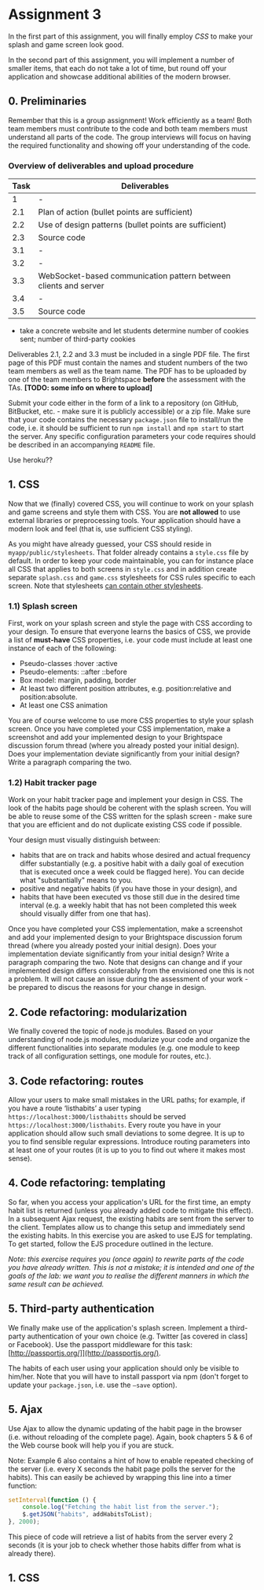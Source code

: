 # Assignment 3

In the first part of this assignment, you will finally employ *CSS* to make your splash and game screen look good.

In the second part of this assignment, you will implement a number of smaller items, that each do not take a lot of time, but round off your application and showcase additional abilities of the modern browser.

## 0. Preliminaries

Remember that this is a group assignment! Work efficiently as a team! Both team members must contribute to the code and both team members must understand all parts of the code. The group interviews will focus on having the required functionality and showing off your understanding of the code.

### Overview of deliverables and upload procedure

| **Task** | **Deliverables**                               |
|------|----------------------------------------------------|
| 1    | -                                                  |
| 2.1  | Plan of action (bullet points are sufficient)      |
| 2.2  | Use of design patterns (bullet points are sufficient)      |
| 2.3  | Source code                                        |
| 3.1  | -                                                  |
| 3.2  | -                                                  |
| 3.3  | WebSocket-based communication pattern between clients and server  |
| 3.4  | -                                                  |
| 3.5  | Source code                                        |

- take a concrete website and let students determine number of cookies sent; number of third-party cookies

Deliverables 2.1, 2.2 and 3.3 must be included in a single PDF file. The first page of this PDF must contain the names and student numbers of the two team members as well as the team name. The PDF has to be uploaded by one of the team members to Brightspace **before** the assessment with the TAs. **[TODO: some info on where to upload]**

Submit your code either in the form of a link to a repository (on GitHub, BitBucket, etc. - make sure it is publicly accessible) or a zip file. Make sure that your code contains the necessary `package.json` file to install/run the code, i.e. it should be sufficient to run `npm install` and `npm start` to start the server. Any specific configuration parameters your code requires should be described in an accompanying `README` file.

Use heroku??

## 1. CSS

Now that we (finally) covered CSS, you will continue to work on your splash and game screens and style them with CSS.
You are **not allowed** to use external libraries or preprocessing tools. Your application should have a modern look and feel (that is, use sufficient CSS styling).

As you might have already guessed, your CSS should reside in `myapp/public/stylesheets`. That folder already contains a `style.css` file by default. In order to keep your code maintainable, you can for instance place all CSS that applies to both screens in `style.css` and in addition create separate `splash.css` and `game.css` stylesheets for CSS rules specific to each screen. Note that stylesheets [can contain other stylesheets](https://developer.mozilla.org/en-US/docs/Web/CSS/@import).

### 1.1) Splash screen

First, work on your splash screen and style the page with CSS according to your design. To ensure that everyone learns the basics of CSS, we provide a list of **must-have** CSS properties, i.e. your code must include at least one instance of each of the following:

- Pseudo-classes :hover :active
- Pseudo-elements: ::after ::before
- Box model: margin, padding, border
- At least two different position attributes, e.g. position:relative and position:absolute.
- At least one CSS animation

You are of course welcome to use more CSS properties to style your splash screen. Once you have completed your CSS implementation, make a screenshot and add your implemented design to your Brightspace discussion forum thread (where you already posted your initial design). Does your implementation deviate significantly from your initial design? Write a paragraph comparing the two.

### 1.2) Habit tracker page

Work on your habit tracker page and implement your design in CSS. The look of the habits page should be coherent with the splash screen. You will be able to reuse some of the CSS written for the splash screen - make sure that you are efficient and do not duplicate existing CSS code if possible.

Your design must visually distinguish between:
- habits that are on track and habits whose desired and actual frequency differ substantially (e.g. a positive habit with a daily goal of execution that is executed once a week could be flagged here). You can decide what "substantially" means to you.
- positive and negative habits (if you have those in your design), and
- habits that have been executed vs those still due in the desired time interval (e.g. a weekly habit that has not been completed this week should visually differ from one that has). 

Once you have completed your CSS implementation, make a screenshot and add your implemented design to your Brightspace discussion forum thread (where you already posted your initial design). Does your implementation deviate significantly from your initial design? Write a paragraph comparing the two. Note that designs can change and if your implemented design differs considerably from the envisioned one this is not a problem. It will not cause an issue during the assessment of your work - be prepared to discus the reasons for your change in design.

## 2. Code refactoring: modularization

We finally covered the topic of node.js modules. Based on your understanding of node.js modules,
modularize your code and organize the different functionalities into separate modules (e.g. one module to keep track of all configuration settings, one module for routes, etc.).

## 3. Code refactoring: routes

Allow your users to make small mistakes in the URL paths; for example, if you have a route ‘listhabits’ a user typing `https://localhost:3000/listhabitts` should be served `https://localhost:3000/listhabits`. Every route you have in your application should allow such small deviations to some degree. It is up to you to find sensible regular expressions. Introduce routing parameters into at least one of your routes (it is up to you to find out where it makes most sense).

## 4. Code refactoring: templating

So far, when you access your application's URL for the first time, an empty habit list is returned (unless you already added code to mitigate this effect). In a subsequent Ajax request, the existing habits are sent from the server to the client.
Templates allow us to change this setup and immediately send the existing habits. In this exercise you are asked to use EJS for templating. To get started, follow the EJS procedure outlined in the lecture.

*Note: this exercise requires you (once again) to rewrite parts of the code you have already written. This is not a mistake; it is intended and one of the goals of the lab: we want you to realise the different manners in which the same result can be achieved.*

## 5. Third-party authentication

We finally make use of the application's splash screen. Implement a third-party authentication of your own choice (e.g. Twitter [as covered in class] or Facebook). Use the passport middleware for this task: [http://passportjs.org/]](http://passportjs.org/).

The habits of each user using your application should only be visible to him/her. Note that you will have to install passport via npm (don't forget to update your `package.json`, i.e. use the `–save` option).



## 5. Ajax

Use Ajax to allow the dynamic updating of the habit page in the browser (i.e. without reloading of the complete page). Again, book chapters 5 & 6 of the Web course book will help you if you are stuck.

Note: Example 6 also contains a hint of how to enable repeated checking of the server (i.e. every X seconds the habit page polls the server for the habits). This can easily be achieved by wrapping this line into a timer function:

```javascript
setInterval(function () {
    console.log("Fetching the habit list from the server.");
    $.getJSON("habits", addHabitsToList);
}, 2000);
```

This piece of code will retrieve a list of habits from the server every 2 seconds (it is your job to check whether those habits differ from what is already there).

## 1. CSS
